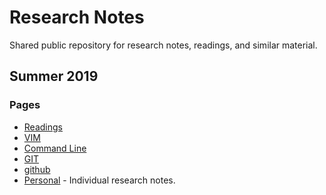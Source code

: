 # Research Notes

Shared public repository for research notes, readings, and similar material.

## Summer 2019

### Pages

* [Readings](readings/main.html)
* [VIM](vim/)
* [Command Line](cmd/)
* [GIT](git/)
* [github](https://www.github.com)
* [Personal](personal/) - Individual research notes.
